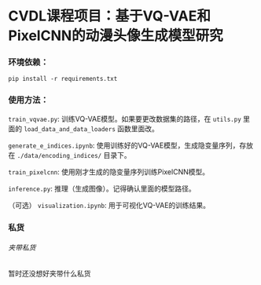 # CVDL课程项目：基于VQ-VAE和PixelCNN的动漫头像生成模型研究

### 环境依赖：

`pip install -r requirements.txt`

### 使用方法：

`train_vqvae.py`: 训练VQ-VAE模型。如果要更改数据集的路径，在 `utils.py` 里面的 `load_data_and_data_loaders` 函数里面改。

`generate_e_indices.ipynb`: 使用训练好的VQ-VAE模型，生成隐变量序列，存放在 `./data/encoding_indices/` 目录下。

`train_pixelcnn`: 使用刚才生成的隐变量序列训练PixelCNN模型。

`inference.py`: 推理（生成图像）。记得确认里面的模型路径。

（可选） `visualization.ipynb`: 用于可视化VQ-VAE的训练结果。

### 私货

###### 夹带私货

暂时还没想好夹带什么私货
